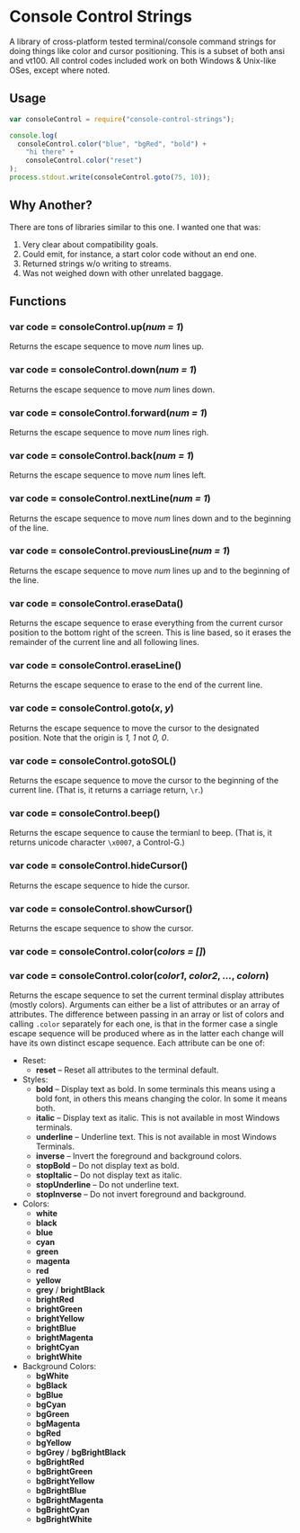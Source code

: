 # Console Control Strings

A library of cross-platform tested terminal/console command strings for
doing things like color and cursor positioning. This is a subset of both
ansi and vt100. All control codes included work on both Windows & Unix-like
OSes, except where noted.

## Usage

```js
var consoleControl = require("console-control-strings");

console.log(
  consoleControl.color("blue", "bgRed", "bold") +
    "hi there" +
    consoleControl.color("reset")
);
process.stdout.write(consoleControl.goto(75, 10));
```

## Why Another?

There are tons of libraries similar to this one. I wanted one that was:

1. Very clear about compatibility goals.
2. Could emit, for instance, a start color code without an end one.
3. Returned strings w/o writing to streams.
4. Was not weighed down with other unrelated baggage.

## Functions

### var code = consoleControl.up(_num = 1_)

Returns the escape sequence to move _num_ lines up.

### var code = consoleControl.down(_num = 1_)

Returns the escape sequence to move _num_ lines down.

### var code = consoleControl.forward(_num = 1_)

Returns the escape sequence to move _num_ lines righ.

### var code = consoleControl.back(_num = 1_)

Returns the escape sequence to move _num_ lines left.

### var code = consoleControl.nextLine(_num = 1_)

Returns the escape sequence to move _num_ lines down and to the beginning of
the line.

### var code = consoleControl.previousLine(_num = 1_)

Returns the escape sequence to move _num_ lines up and to the beginning of
the line.

### var code = consoleControl.eraseData()

Returns the escape sequence to erase everything from the current cursor
position to the bottom right of the screen. This is line based, so it
erases the remainder of the current line and all following lines.

### var code = consoleControl.eraseLine()

Returns the escape sequence to erase to the end of the current line.

### var code = consoleControl.goto(_x_, _y_)

Returns the escape sequence to move the cursor to the designated position.
Note that the origin is _1, 1_ not _0, 0_.

### var code = consoleControl.gotoSOL()

Returns the escape sequence to move the cursor to the beginning of the
current line. (That is, it returns a carriage return, `\r`.)

### var code = consoleControl.beep()

Returns the escape sequence to cause the termianl to beep. (That is, it
returns unicode character `\x0007`, a Control-G.)

### var code = consoleControl.hideCursor()

Returns the escape sequence to hide the cursor.

### var code = consoleControl.showCursor()

Returns the escape sequence to show the cursor.

### var code = consoleControl.color(_colors = []_)

### var code = consoleControl.color(_color1_, _color2_, _…_, _colorn_)

Returns the escape sequence to set the current terminal display attributes
(mostly colors). Arguments can either be a list of attributes or an array
of attributes. The difference between passing in an array or list of colors
and calling `.color` separately for each one, is that in the former case a
single escape sequence will be produced where as in the latter each change
will have its own distinct escape sequence. Each attribute can be one of:

- Reset:
  - **reset** – Reset all attributes to the terminal default.
- Styles:
  - **bold** – Display text as bold. In some terminals this means using a
    bold font, in others this means changing the color. In some it means
    both.
  - **italic** – Display text as italic. This is not available in most Windows terminals.
  - **underline** – Underline text. This is not available in most Windows Terminals.
  - **inverse** – Invert the foreground and background colors.
  - **stopBold** – Do not display text as bold.
  - **stopItalic** – Do not display text as italic.
  - **stopUnderline** – Do not underline text.
  - **stopInverse** – Do not invert foreground and background.
- Colors:
  - **white**
  - **black**
  - **blue**
  - **cyan**
  - **green**
  - **magenta**
  - **red**
  - **yellow**
  - **grey** / **brightBlack**
  - **brightRed**
  - **brightGreen**
  - **brightYellow**
  - **brightBlue**
  - **brightMagenta**
  - **brightCyan**
  - **brightWhite**
- Background Colors:
  - **bgWhite**
  - **bgBlack**
  - **bgBlue**
  - **bgCyan**
  - **bgGreen**
  - **bgMagenta**
  - **bgRed**
  - **bgYellow**
  - **bgGrey** / **bgBrightBlack**
  - **bgBrightRed**
  - **bgBrightGreen**
  - **bgBrightYellow**
  - **bgBrightBlue**
  - **bgBrightMagenta**
  - **bgBrightCyan**
  - **bgBrightWhite**

